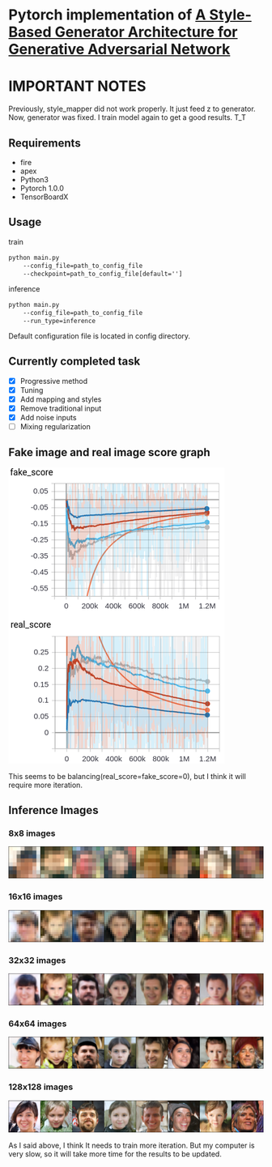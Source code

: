 # Pytorch implementation of [A Style-Based Generator Architecture for Generative Adversarial Network](https://arxiv.org/abs/1812.04948)

# IMPORTANT NOTES

Previously, style_mapper did not work properly. It just feed z to generator. 
Now, generator was fixed. I train model again to get a good results. T_T

## Requirements

- fire
- apex
- Python3
- Pytorch 1.0.0
- TensorBoardX

## Usage

train
```
python main.py 
    --config_file=path_to_config_file
    --checkpoint=path_to_config_file[default='']
```

inference
```
python main.py 
    --config_file=path_to_config_file
    --run_type=inference
```

Default configuration file is located in config directory.

## Currently completed task

* [x] Progressive method
* [x] Tuning
* [x] Add mapping and styles 
* [x] Remove traditional input 
* [x] Add noise inputs 
* [ ] Mixing regularization

## Fake image and real image score graph

![graph](images/graph.png)

This seems to be balancing(real_score=fake_score=0), but I think it will require more iteration.

## Inference Images

### 8x8 images
![8x8](images/8x8.png)
### 16x16 images
![16x16](images/16x16.png)
### 32x32 images
![32x32](images/32x32.png)
### 64x64 images
![64x64](images/64x64.png)
### 128x128 images
![128x128](images/128x128.png)

As I said above, I think It needs to train more iteration. But my computer is very slow, so it will take more time for the results to be updated.
